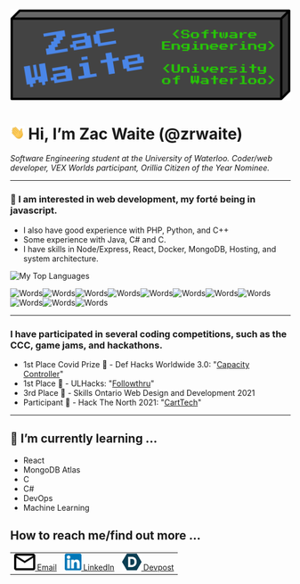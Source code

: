 <img src="./header.svg">

# <img height="25vw" src="./wave.gif"> Hi, I’m Zac Waite (@zrwaite)

*Software Engineering student at the University of Waterloo. Coder/web developer, VEX Worlds participant, Orillia Citizen of the Year Nominee.*

---
### 👀 I am interested in web development, my forté being in javascript.  
* I also have good experience with PHP, Python, and C++
* Some experience with Java, C# and C.
* I have skills in Node/Express, React, Docker, MongoDB, Hosting, and system architecture.

![My Top Languages](https://github-readme-stats.vercel.app/api/top-langs/?username=zrwaite&exclude_repo=Spaceship8&layout=compact&langs_count=6&theme=dark)

![Words](https://img.shields.io/badge/Code-JavaScript-informational?style=flat&logo=JavaScript&logoColor=white&color=success)![Words](https://img.shields.io/badge/Code-Typescript-informational?style=flat&logo=Typescript&logoColor=white&color=success)![Words](https://img.shields.io/badge/Code-PHP-informational?style=flat&logo=PHP&logoColor=white&color=success)![Words](https://img.shields.io/badge/Code-Node.js-informational?style=flat&logo=Node.js&logoColor=white&color=success)![Words](https://img.shields.io/badge/Code-React-informational?style=flat&logo=React&logoColor=white&color=success)![Words](https://img.shields.io/badge/Code-Python-informational?style=flat&logo=Python&logoColor=white&color=success)![Words](https://img.shields.io/badge/Code-C++-informational?style=flat&logo=cplusplus&logoColor=white&color=success)![Words](https://img.shields.io/badge/Tools-MongoDB-informational?style=flat&logo=MongoDB&logoColor=white&color=success)![Words](https://img.shields.io/badge/Tools-Docker-informational?style=flat&logo=Docker&logoColor=white&color=success)![Words](https://img.shields.io/badge/Cloud-Digital%20Ocean-informational?style=flat&logo=DigitalOcean&logoColor=white&color=success)![Words](https://img.shields.io/badge/Editor-VSCode-informational?style=flat&logo=Visual%20Studio%20Code&logoColor=white&color=success)
<hr style="clear:left"/>

### I have participated in several coding competitions, such as the CCC, game jams, and hackathons. 
* 1st Place Covid Prize 🥇 - Def Hacks Worldwide 3.0: "[Capacity Controller](https://devpost.com/software/capacity-controller)"
* 1st Place 🥇 - ULHacks: "[Followthru](https://devpost.com/software/followthru-0cr35p)"
* 3rd Place 🥉 - Skills Ontario Web Design and Development 2021
* Participant 🏅 - Hack The North 2021: "[CartTech](https://devpost.com/software/carttech)"

---

## 🌱 I’m currently learning ... 
* React
* MongoDB Atlas
* C
* C#
* DevOps 
* Machine Learning

##  How to reach me/find out more ...
<table width="100%">
    <tr>
        <td>
            <a href="mailto:129032699zw@gmail.com">
                <img src="mailicon.png" height="30px"> Email
            </a>
        </td>
        <td>
            <a href="https://www.linkedin.com/in/zac-waite/">
                <img src="linkedinicon.png" height="30px"> LinkedIn
            </a>
        </td>
        <td>
            <a href="https://devpost.com/zrwaite">
                <img src="devposticon.png" height="30px"> Devpost
            </a>
        </td>
    </tr>
</table>
<!--Contact form-->

<!-- Personal Website -->

<!--
<img float="left" width="45%" src="https://github-readme-stats.vercel.app/api/pin/?username=zrwaite&repo=CartTech" alt="CartTech Repo"/>

<img float="left" width="45%" src="https://github-readme-stats.vercel.app/api/pin/?username=zrwaite&repo=DreemTeem" alt="DreemTeem Repo"/>

<img float="left" width="45%" src="https://github-readme-stats.vercel.app/api/pin/?username=zrwaite&repo=12421X" alt="12421X Repo"/>

<img float="left" width="45%" src="https://github-readme-stats.vercel.app/api/pin/?username=zrwaite&repo=SantasPillage" alt="SantasPillage Repo"/>

<img float="left" width="45%" src="https://github-readme-stats.vercel.app/api/pin/?username=zrwaite&repo=DefHacks3" alt="DefHacks3 Repo"/>
-->
